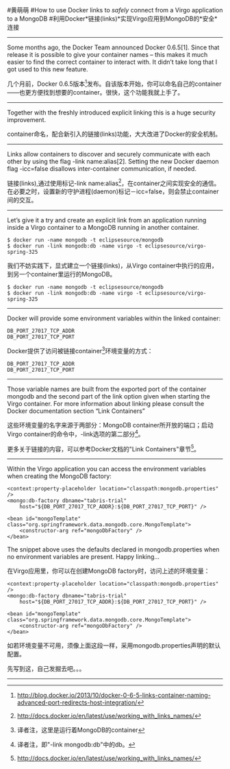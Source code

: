 ﻿#黄萌萌
#How to use Docker links to *safely* connect from a Virgo application to a MongoDB
#利用Docker*链接(links)*实现Virgo应用到MongoDB的\*安全\*连接

***


Some months ago, the Docker Team announced Docker 0.6.5[1]. Since that release it is possible to give your container names – this makes it much easier to find the correct container to interact with. It didn’t take long that I got used to this new feature.  
  
  
几个月前，Docker 0.6.5版本[^1]发布。自该版本开始，你可以命名自己的container——也更方便找到想要的container。很快，这个功能我就上手了。

[^1]:http://blog.docker.io/2013/10/docker-0-6-5-links-container-naming-advanced-port-redirects-host-integration/

***

Together with the freshly introduced explicit linking this is a huge security improvement.  


container命名，配合新引入的链接(links)功能，大大改进了Docker的安全机制。
***
Links allow containers to discover and securely communicate with each other by using the flag -link name:alias[2].
Setting the new Docker daemon flag -icc=false disallows inter-container communication, if needed.  


链接(links),通过使用标记-link name:alias[^2]，在container之间实现安全的通信。在必要之时，设置新的守护进程(daemon)标记－icc=false，则会禁止container间的交互。
[^2]:http://docs.docker.io/en/latest/use/working_with_links_names/
***
Let’s give it a try and create an explicit link from an application running inside a Virgo container to a MongoDB running in another container.  

	$ docker run -name mongodb -t eclipsesource/mongodb
	$ docker run -link mongodb:db -name virgo -t eclipsesource/virgo-spring-325  

我们不妨实践下，显式建立一个链接(links)，从Virgo container中执行的应用，到另一个container里运行的MongoDB。

	$ docker run -name mongodb -t eclipsesource/mongodb
	$ docker run -link mongodb:db -name virgo -t eclipsesource/virgo-spring-325

***
Docker will provide some environment variables within the linked container:  

	DB_PORT_27017_TCP_ADDR  
	DB_PORT_27017_TCP_PORT


Docker提供了访问被链接container[^3]环境变量的方式：

	DB_PORT_27017_TCP_ADDR  
	DB_PORT_27017_TCP_PORT

[^3]:译者注，这里是运行着MongoDB的container

***
Those variable names are built from the exported port of the container mongodb and the second part of the link option given when starting the Virgo container.
For more information about linking please consult the Docker documentation section “Link Containers”  

这些环境变量的名字来源于两部分：MongoDB container所开放的端口；启动Virgo container的命令中，-link选项的第二部分[^4]。  
[^4]:译者注，即"-link mongodb:db"中的db。

更多关于链接的内容，可以参考Docker文档的"Link Containers"章节[^5]。
[^5]:http://docs.docker.io/en/latest/use/working_with_links_names/

***
Within the Virgo application you can access the environment variables when creating the MongoDB factory:

```
<context:property-placeholder location="classpath:mongodb.properties" />
<mongo:db-factory dbname="tabris-trial"
	host="${DB_PORT_27017_TCP_ADDR}:${DB_PORT_27017_TCP_PORT}" />
```   
```
<bean id="mongoTemplate" class="org.springframework.data.mongodb.core.MongoTemplate">
	<constructor-arg ref="mongoDbFactory" />
</bean>
```
The snippet above uses the defaults declared in mongodb.properties when no environment variables are present.
Happy linking…  
  
  

在Virgo应用里，你可以在创建MongoDB factory时，访问上述的环境变量：

```
<context:property-placeholder location="classpath:mongodb.properties" />
<mongo:db-factory dbname="tabris-trial"
	host="${DB_PORT_27017_TCP_ADDR}:${DB_PORT_27017_TCP_PORT}" />
```   
```
<bean id="mongoTemplate" class="org.springframework.data.mongodb.core.MongoTemplate">
	<constructor-arg ref="mongoDbFactory" />
</bean>
```
如若环境变量不可用，须像上面这段一样，采用mongodb.properties声明的默认配置。

先写到这，自己发掘去吧。。。

***

